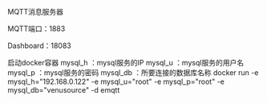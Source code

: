 MQTT消息服务器

MQTT端口：1883

Dashboard：18083

启动docker容器
mysql_h ：mysql服务的IP
mysql_u ：mysql服务的用户名
mysql_p ：mysql服务的密码
mysql_db ：所要连接的数据库名称
docker run -e mysql_h="192.168.0.122" -e mysql_u="root" -e mysql_p="root" -e mysql_db="venusource" -d emqtt
